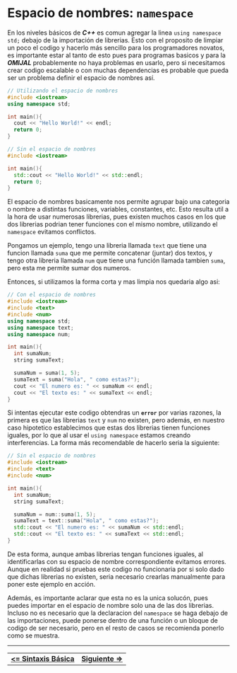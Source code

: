 # **Espacio de nombres: `namespace`**

En los niveles básicos de ***C++*** es comun agregar la linea `using namespace std;` debajo de la importación de librerias. Esto con el proposito de limpiar un poco el codigo y hacerlo más sencillo para los programadores novatos, es importante estar al tanto de esto pues para programas basicos y para la ***OMIJAL*** probablemente no haya problemas en usarlo, pero si necesitamos crear codigo escalable o con muchas dependencias es probable que pueda ser un problema definir el espacio de nombres así.

```cpp
// Utilizando el espacio de nombres
#include <iostream>
using namespace std;

int main(){
  cout << "Hello World!" << endl;
  return 0;
}
```

```cpp
// Sin el espacio de nombres
#include <iostream>

int main(){
  std::cout << "Hello World!" << std::endl;
  return 0;
}
```

El espacio de nombres basicamente nos permite agrupar bajo una categoria o nombre a distintas funciones, variables, constantes, etc. Esto resulta util a la hora de usar numerosas librerias, pues existen muchos casos en los que dos librerias podrian tener funciones con el mismo nombre, utilizando el `namespace` evitamos conflictos.

Pongamos un ejemplo, tengo una libreria llamada `text` que tiene una funcion llamada `suma` que me permite concatenar (juntar) dos textos, y tengo otra libreria llamada `num` que tiene una función llamada tambien `suma`, pero esta me permite sumar dos numeros.

Entonces, si utilizamos la forma corta y mas limpia nos quedaria algo asi:

```cpp
// Con el espacio de nombres
#include <iostream>
#include <text>
#include <num>
using namespace std;
using namespace text;
using namespace num;

int main(){
  int sumaNum;
  string sumaText;

  sumaNum = suma(1, 5);
  sumaText = suma("Hola", " como estas?");
  cout << "El numero es: " << sumaNum << endl;
  cout << "El texto es: " << sumaText << endl;
}
```

Si intentas ejecutar este codigo obtendras un **`error`** por varias razones, la primera es que las librerias `text` y `num` no existen, pero además, en nuestro caso hipotetico establecimos que estas dos librerias tienen funciones iguales, por lo que al usar el `using namespace` estamos creando interferencias. La forma más recomendable de hacerlo seria la siguiente:

```cpp
// Sin el espacio de nombres
#include <iostream>
#include <text>
#include <num>

int main(){
  int sumaNum;
  string sumaText;

  sumaNum = num::suma(1, 5);
  sumaText = text::suma("Hola", " como estas?");
  std::cout << "El numero es: " << sumaNum << std::endl;
  std::cout << "El texto es: " << sumaText << std::endl;
}
```

De esta forma, aunque ambas librerias tengan funciones iguales, al identificarlas con su espacio de nombre correspondiente evitamos errores. Aunque en realidad si pruebas este codigo no funcionaria por si solo dado que dichas librerias no existen, seria necesario crearlas manualmente para poner este ejemplo en acción.

Además, es importante aclarar que esta no es la unica solucón, pues puedes importar en el espacio de nombre solo una de las dos librerias. Incluso no es necesario que la declaracion del `namespace` se haga debajo de las importaciones, puede ponerse dentro de una función o un bloque de codigo de ser necesario, pero en el resto de casos se recomienda ponerlo como se muestra. 



<hr><div align="center"><table><tr>
  <td><b><a href="./basic-syntax.md#sintaxis-básica"><=  Sintaxis Básica  </a></b></td>
  <td><b><a href="#">  Siguiente  =></a></b></td>
</tr></table></div>